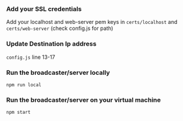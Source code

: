 ### Add your SSL credentials

Add your localhost and web-server pem keys in `certs/localhost` and `certs/web-server`
(check config.js for path)

### Update Destination Ip address

`config.js` line 13-17

### Run the broadcaster/server locally

`npm run local`

### Run the broadcaster/server on your virtual machine

`npm start`

